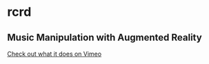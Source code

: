 rcrd
====
Music Manipulation with Augmented Reality
-----------------------------------------
[Check out what it does on Vimeo](https://vimeo.com/40484144)